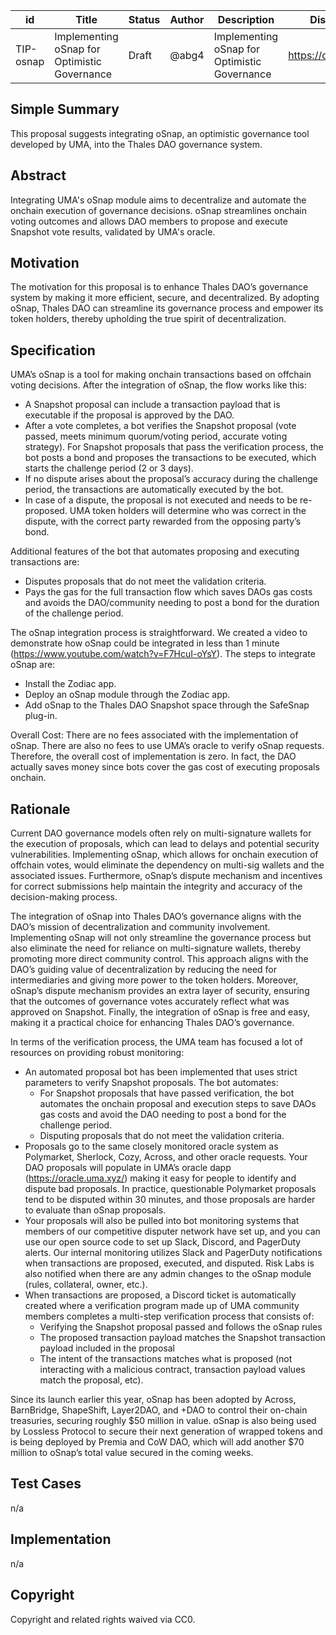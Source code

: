 
| id      | Title | Status | Author | Description | Discussions to | Created |
| ----------- | ----------- | ----------- | ----------- | ----------- | ----------- | ----------- |
| TIP-osnap | Implementing oSnap for Optimistic Governance | Draft | @abg4 | Implementing oSnap for Optimistic Governance | https://discord.gg/thales | 2023-08-17

## Simple Summary
This proposal suggests integrating oSnap, an optimistic governance tool developed by UMA, into the Thales DAO governance system.

## Abstract
Integrating UMA's oSnap module aims to decentralize and automate the onchain execution of governance decisions. oSnap streamlines onchain voting outcomes and allows DAO members to propose and execute Snapshot vote results, validated by UMA's oracle.

## Motivation
The motivation for this proposal is to enhance Thales DAO’s governance system by making it more efficient, secure, and decentralized. By adopting oSnap, Thales DAO can streamline its governance process and empower its token holders, thereby upholding the true spirit of decentralization.

## Specification
UMA’s oSnap is a tool for making onchain transactions based on offchain voting decisions. After the integration of oSnap, the flow works like this:
- A Snapshot proposal can include a transaction payload that is executable if the proposal is approved by the DAO.
- After a vote completes, a bot verifies the Snapshot proposal (vote passed, meets minimum quorum/voting period, accurate voting strategy). For Snapshot proposals that pass the verification process, the bot posts a bond and proposes the transactions to be executed, which starts the challenge period (2 or 3 days).
- If no dispute arises about the proposal’s accuracy during the challenge period, the transactions are automatically executed by the bot.
- In case of a dispute, the proposal is not executed and needs to be re-proposed. UMA token holders will determine who was correct in the dispute, with the correct party rewarded from the opposing party’s bond.

Additional features of the bot that automates proposing and executing transactions are:
- Disputes proposals that do not meet the validation criteria.
- Pays the gas for the full transaction flow which saves DAOs gas costs and avoids the DAO/community needing to post a bond for the duration of the challenge period.

The oSnap integration process is straightforward. We created a video to demonstrate how oSnap could be integrated in less than 1 minute (https://www.youtube.com/watch?v=F7HcuI-oYsY). The steps to integrate oSnap are:
- Install the Zodiac app.
- Deploy an oSnap module through the Zodiac app.
- Add oSnap to the Thales DAO Snapshot space through the SafeSnap plug-in.

Overall Cost: There are no fees associated with the implementation of oSnap. There are also no fees to use UMA’s oracle to verify oSnap requests. Therefore, the overall cost of implementation is zero. In fact, the DAO actually saves money since bots cover the gas cost of executing proposals onchain.

## Rationale
Current DAO governance models often rely on multi-signature wallets for the execution of proposals, which can lead to delays and potential security vulnerabilities. Implementing oSnap, which allows for onchain execution of offchain votes, would eliminate the dependency on multi-sig wallets and the associated issues. Furthermore, oSnap’s dispute mechanism and incentives for correct submissions help maintain the integrity and accuracy of the decision-making process.

The integration of oSnap into Thales DAO’s governance aligns with the DAO’s mission of decentralization and community involvement. Implementing oSnap will not only streamline the governance process but also eliminate the need for reliance on multi-signature wallets, thereby promoting more direct community control. This approach aligns with the DAO’s guiding value of decentralization by reducing the need for intermediaries and giving more power to the token holders. Moreover, oSnap’s dispute mechanism provides an extra layer of security, ensuring that the outcomes of governance votes accurately reflect what was approved on Snapshot. Finally, the integration of oSnap is free and easy, making it a practical choice for enhancing Thales DAO’s governance.

In terms of the verification process, the UMA team has focused a lot of resources on providing robust monitoring: 
- An automated proposal bot has been implemented that uses strict parameters to verify Snapshot proposals. The bot automates:
    - For Snapshot proposals that have passed verification, the bot automates the onchain proposal and execution steps to save DAOs gas costs and avoid the DAO needing to post a bond for the challenge period.
    - Disputing proposals that do not meet the validation criteria.
- Proposals go to the same closely monitored oracle system as Polymarket, Sherlock, Cozy, Across, and other oracle requests. Your DAO proposals will populate in UMA’s oracle dapp (https://oracle.uma.xyz/) making it easy for people to identify and dispute bad proposals. In practice, questionable Polymarket proposals tend to be disputed within 30 minutes, and those proposals are harder to evaluate than oSnap proposals. 
- Your proposals will also be pulled into bot monitoring systems that members of our competitive disputer network have set up, and you can use our open source code to set up Slack, Discord, and PagerDuty alerts. Our internal monitoring utilizes Slack and PagerDuty notifications when transactions are proposed, executed, and disputed. Risk Labs is also notified when there are any admin changes to the oSnap module (rules, collateral, owner, etc.).
- When transactions are proposed, a Discord ticket is automatically created where a verification program made up of UMA community members completes a multi-step verification process that consists of:
    - Verifying the Snapshot proposal passed and follows the oSnap rules
    - The proposed transaction payload matches the Snapshot transaction payload included in the proposal
    - The intent of the transactions matches what is proposed (not interacting with a malicious contract, transaction payload values match the proposal, etc).

Since its launch earlier this year, oSnap has been adopted by Across, BarnBridge, ShapeShift, Layer2DAO, and +DAO to control their on-chain treasuries, securing roughly $50 million in value. oSnap is also being used by Lossless Protocol to secure their next generation of wrapped tokens and is being deployed by Premia and CoW DAO, which will add another $70 million to oSnap’s total value secured in the coming weeks.

## Test Cases
n/a

## Implementation
n/a

## Copyright

Copyright and related rights waived via CC0.
